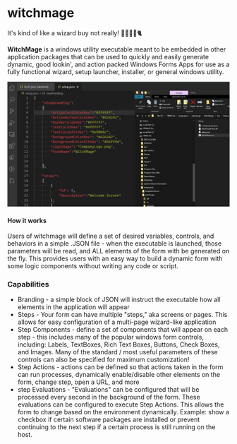 # witchmage
It's kind of like a wizard buy not really! 🧙‍♀️🧙‍🧹🐈

**WitchMage** is a windows utility executable meant to be embedded in other application packages that can be used to quickly and easily generate dynamic, good lookin', and action packed Windows Forms Apps for use as a fully functional wizard, setup launcher, installer, or general windows utility.

![](demo1.gif)

#### How it works

Users of witchmage will define a set of desired variables, controls, and behaviors in a simple .JSON file - when the executable is launched, those parameters will be read, and ALL elements of the form with be generated on the fly. This provides users with an easy way to build a dynamic form with some logic components without writing any code or script.

### Capabilities

* Branding - a simple block of JSON will instruct the executable how all elements in the application will appear
* Steps - Your form can have multiple "steps," aka screens or pages. This allows for easy configuration of a multi-page wizard-like application
* Step Components - define a set of components that will appear on each step - this includes many of the popular windows form controls, including: Labels, TextBoxes, Rich Text Boxes, Buttons, Check Boxes, and Images. Many of the standard / most useful parameters of these controls can also be specified for maximum customization!
* Step Actions - actions can be defined so that actions taken in the form can run processes, dynamically enable/disable other elements on the form, change step, open a URL, and more
* step Evaluations - "Evaluations" can be configured that will be processed every second in the background of the form. These evaluations can be configured to execute Step Actions. This allows the form to change based on the environment dynamically. Example: show a checkbox if certain software packages are installed or prevent continuing to the next step if a certain process is still running on the host.